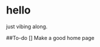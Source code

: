 # hello
just vibing along.

##To-do
[] Make a good home page

<!---
XetThe/XetThe is a ✨ special ✨ repository because its `README.md` (this file) appears on your GitHub profile.
You can click the Preview link to take a look at your changes.
--->
